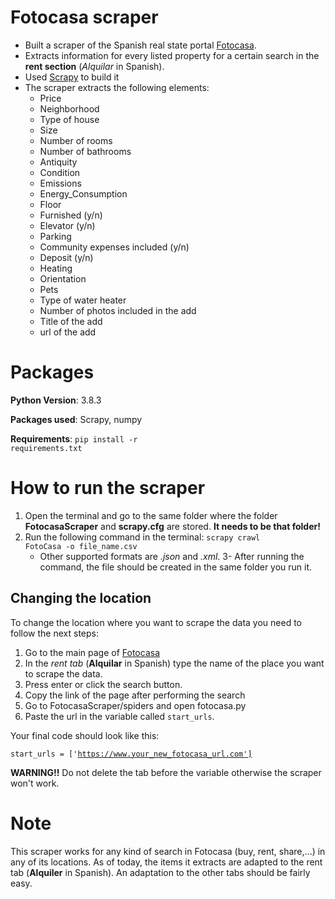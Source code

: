 # Fotocasa scraper
- Built a scraper of the Spanish real state portal [Fotocasa](https://www.fotocasa.es/es/). 
- Extracts information for every listed property for a certain search in the **rent section** (*Alquilar* in Spanish). 
- Used [Scrapy](https://scrapy.org/) to build it
- The scraper extracts the following elements:
	- Price
	- Neighborhood
	- Type of house
	- Size
	- Number of rooms
	- Number of bathrooms
	- Antiquity
	- Condition
	- Emissions 
	- Energy_Consumption
	- Floor
	- Furnished (y/n)
	- Elevator (y/n)
	- Parking
	- Community expenses included (y/n)
	- Deposit (y/n)
	- Heating
	- Orientation
	- Pets
	- Type of water heater
	- Number of photos included in the add
	- Title of the add
	- url of the add

# Packages
**Python Version**: 3.8.3

**Packages used**: Scrapy, numpy

**Requirements**: <code>pip install -r requirements.txt</code>

# How to run the scraper
1. Open the terminal and go to the same folder where the folder **FotocasaScraper** and **scrapy.cfg** are stored. **It needs to be that folder!**
2. Run the following command in the terminal: <code>scrapy crawl FotoCasa -o file_name.csv</code>
	- Other supported formats are *.json* and *.xml*.
3- After running the command, the file should be created in the same folder you run it. 

## Changing the location
To change the location where you want to scrape the data you need to follow the next steps:
1. Go to the main page of [Fotocasa](https://www.fotocasa.es/es/) 
2. In the *rent tab* (**Alquilar** in Spanish) type the name of the place you want to scrape the data. 
3. Press enter or click the search button.
4. Copy the link of the page after performing the search 
5. Go to FotocasaScraper/spiders and open fotocasa.py
6. Paste the url in the variable called <code>start_urls</code>. 

Your final code should look like this:

<code>start_urls = ['https://www.your_new_fotocasa_url.com']</code>

**WARNING!!** Do not delete the tab before the variable otherwise the scraper won't work.

# Note
This scraper works for any kind of search in Fotocasa (buy, rent, share,...) in any of its locations. As of today, the items it extracts are adapted to the rent tab (**Alquiler** in Spanish). An adaptation to the other tabs should be fairly easy.  